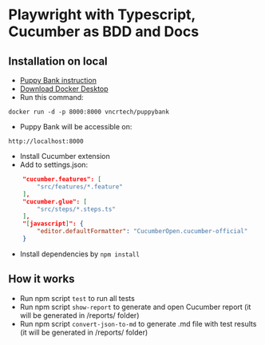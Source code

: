 # Playwright with Typescript, Cucumber as BDD and Docs

## Installation on local  
- [Puppy Bank instruction](https://vncrtech.medium.com/practice-test-automation-using-a-local-web-application-f8310ca37637)  
- [Download Docker Desktop](https://www.docker.com/products/docker-desktop/)  
- Run this command:  
``` 
docker run -d -p 8000:8000 vncrtech/puppybank
```
- Puppy Bank will be accessible on:
```  
http://localhost:8000  
```
- Install Cucumber extension  
- Add to settings.json:  
```json
    "cucumber.features": [
        "src/features/*.feature"
    ],
    "cucumber.glue": [
        "src/steps/*.steps.ts"
    ],
    "[javascript]": {
        "editor.defaultFormatter": "CucumberOpen.cucumber-official"
    }
```
- Install dependencies by `npm install`  
## How it works  
- Run npm script `test` to run all tests  
- Run npm script `show-report` to generate and open Cucumber report (it will be generated in /reports/ folder)  
- Run npm script `convert-json-to-md` to generate .md file with test results (it will be generated in /reports/ folder)  
